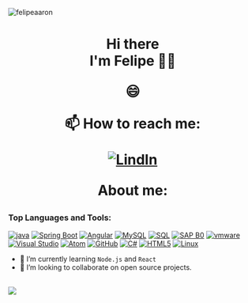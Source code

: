 <p align="left"> <img src=https://gpvc.arturio.dev/felipeaaron alt="felipeaaron" /> </p>
<h1 align='center'>
Hi there</br>I'm Felipe 🐱‍🐉


:smile:

<p align='center'>
  
</p>
<div align='center'>
📫 How to reach me:

[![LindIn](https://img.shields.io/badge/LinkedIn-0077B5?style=for-the-badge&logo=linkedin&logoColor=white)](https://www.linkedin.com/in/felipeaaron-contreras/)
</div>

About me:

### Top Languages and Tools:
[![java](https://img.shields.io/badge/Java-BF0000?style=for-the-badge&logo=java&logoColor=white)](#)
[![Spring Boot](https://img.shields.io/badge/Spring%20Boot-31A8FF?style=for-the-badge&logo=spring-boot&logoColor=white)](#)
[![Angular](https://img.shields.io/badge/Angular-red?style=for-the-badge&logo=Angular&logoColor=white)](#)
[![MySQL](https://img.shields.io/badge/MySQL-008EFD?style=for-the-badge&logo=mysql&logoColor=white)](#)
[![SQL](https://img.shields.io/badge/SQL-008EFD?style=for-the-badge&logo=SQL&logoColor=white)](#)
[![SAP B0](https://img.shields.io/badge/SAP-FCC624?style=for-the-badge&logo=sap&logoColor=black)](#)
[![vmware](https://img.shields.io/badge/Vmware-BEC0C8?style=for-the-badge&logo=vmware&logoColor=black)](#)
[![Visual Studio](https://img.shields.io/badge/Visual%20Studio-5C2D91?style=for-the-badge&logo=visual-studio&logoColor=white)](#)
[![Atom](https://img.shields.io/badge/Atom-FCC624?style=for-the-badge&logo=atom&logoColor=black)](#)
[![GitHub](https://img.shields.io/badge/GitHub-181717?style=for-the-badge&logo=github&logoColor=white)](#)
[![C#](https://img.shields.io/badge/C%23-239120?style=for-the-badge&logo=c-sharp&logoColor=white)](#)
[![HTML5](https://img.shields.io/badge/HTML5-E34F26?style=for-the-badge&logo=html5&logoColor=white)](#)
[![Linux](https://img.shields.io/badge/linux-FCC624?style=for-the-badge&logo=linux&logoColor=black)](#)
<!--[![Adobe Photoshop](https://img.shields.io/badge/Adobe%20Photoshop-31A8FF?style=for-the-badge&logo=adobe-photoshop&logoColor=white)](#)-->
<!--[![FileZilla](https://img.shields.io/badge/FileZilla-BF0000?style=for-the-badge&logo=filezilla&logoColor=white)](#)-->
<!--[![Microsoft Office](https://img.shields.io/badge/Microsoft%20Office-D83B01?style=for-the-badge&logo=microsoft-office&logoColor=white)](#)-->


- 🌱 I’m currently learning `Node.js` and `React`
- 👯 I’m looking to collaborate on open source projects. 


<br/>

<img align="center" src="https://github-readme-stats.vercel.app/api?username=felipeaaron&count_private=true&show_icons=true&include_all_commits=true&title_color=C9D1D9&icon_color=8B949E&text_color=8B949E&bg_color=0D1117" />


 
</div>
<!--Trophies <div> -->
<!--   <img width=800 src="https://github-profile-trophy.vercel.app/?username=felipeaaron&theme=darkhub&margin-w=3&margin-h=15"/> -->
<!-- </div> -->

